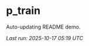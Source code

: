 # p_train

Auto-updating README demo.

<!--START_SECTION:status-->
_Last run: 2025-10-17 05:19 UTC_
<!--END_SECTION:status-->





























































































































































































































































































































































































































































































































































































































































































































































































































































































































































































































































































































































































































































































































































